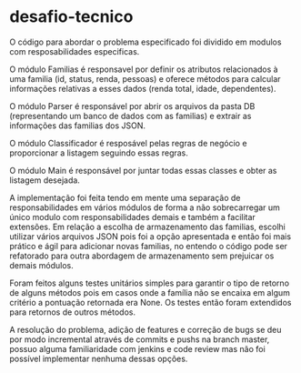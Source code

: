 # desafio-tecnico

O código para abordar o problema especificado foi dividido em modulos com resposabilidades especificas.

O módulo Familias é responsavel por definir os atributos relacionados à uma familia (id, status, renda, pessoas) e oferece métodos para calcular informações relativas a esses dados (renda total, idade, dependentes).

O módulo Parser é responsável por abrir os arquivos da pasta DB (representando um banco de dados com as familias) e extrair as informações das familias dos JSON.

O módulo Classificador é resposável pelas regras de negócio e proporcionar a listagem seguindo essas regras.

O módulo Main é responsável por juntar todas essas classes e obter as listagem desejada.


A implementação foi feita tendo em mente uma separação de responsabilidades em vários módulos de forma a não sobrecarregar um único modulo com responsabilidades demais e também a facilitar extensões. Em relação a escolha de armazenamento das familias, escolhi utilizar vários arquivos JSON pois foi a opção apresentada e então foi mais prático e ágil para adicionar novas familias, no entendo o código pode ser refatorado para outra abordagem de armazenamento sem prejuicar os demais módulos.

Foram feitos alguns testes unitários simples para garantir o tipo de retorno de alguns métodos pois em casos onde a família não se encaixa em algum critério a pontuação retornada era None. Os testes então foram extendidos para retornos de outros métodos.

A resolução do problema, adição de features e correção de bugs se deu por modo incremental através de commits e pushs na branch master, possuo alguma familiaridade com jenkins e code review mas não foi possível implementar nenhuma dessas opções.